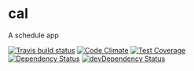 # cal

A schedule app

[![Travis build status](http://img.shields.io/travis/jmeas/cal.svg?style=flat)](https://travis-ci.org/jmeas/cal)
[![Code Climate](https://codeclimate.com/github/jmeas/cal/badges/gpa.svg)](https://codeclimate.com/github/jmeas/cal)
[![Test Coverage](https://codeclimate.com/github/jmeas/cal/badges/coverage.svg)](https://codeclimate.com/github/jmeas/cal)
[![Dependency Status](https://david-dm.org/jmeas/cal.svg)](https://david-dm.org/jmeas/cal)
[![devDependency Status](https://david-dm.org/jmeas/cal/dev-status.svg)](https://david-dm.org/jmeas/cal#info=devDependencies)
